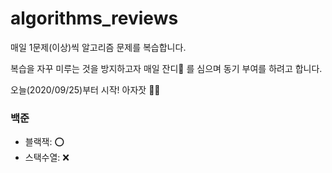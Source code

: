 # algorithms_reviews
매일 1문제(이상)씩 알고리즘 문제를 복습합니다.

복습을 자꾸 미루는 것을 방지하고자 매일 잔디🌱 를 심으며 동기 부여를 하려고 합니다.

오늘(2020/09/25)부터 시작! 아자잣 👊🏻

### 백준
- 블랙잭: ⭕️
- 스택수열: ❌
